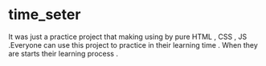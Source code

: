 # time_seter
It was just a practice project that making using by pure HTML , CSS , JS .Everyone can use this project to practice in their learning time . When they are starts their learning process .
